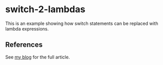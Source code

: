 # switch-2-lambdas

This is an example showing how switch statements can be replaced with lambda expressions.

## References

See [my blog](http://marcels-javanotes.blogspot.nl/2016/09/replace-switch-statements-using-lamda.html) for the full article.
